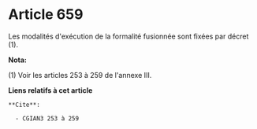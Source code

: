 # Article 659

Les modalités d'exécution de la formalité fusionnée sont fixées par décret (1).

**Nota:**

(1) Voir les articles 253 à 259 de l'annexe III.

**Liens relatifs à cet article**

	**Cite**:

	  - CGIAN3 253 à 259
